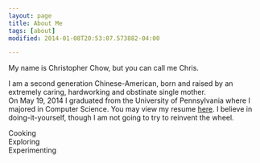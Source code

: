 ```yaml
---
layout: page
title: About Me
tags: [about]
modified: 2014-01-08T20:53:07.573882-04:00

---
```


My name is Christopher Chow, but you can call me Chris.

I am a second generation Chinese-American, born and raised by an extremely caring, hardworking and obstinate single mother.  
On May 19, 2014 I graduated from the University of Pennsylvania where I majored in Computer Science. 
You may view my resume [here](https://dl.dropboxusercontent.com/u/35563338/christopher_chow_resume.pdf).
I believe in doing-it-yourself, though I am not going to try to reinvent the wheel.

Cooking  
Exploring  
Experimenting  
